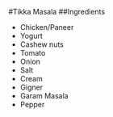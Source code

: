 #Tikka Masala
##Ingredients
* Chicken/Paneer
* Yogurt
* Cashew nuts
* Tomato
* Onion
* Salt
* Cream
* Gigner
* Garam Masala
* Pepper
